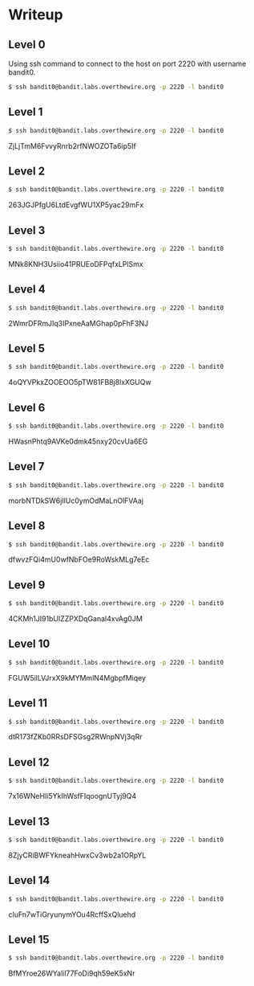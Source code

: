 # Writeup

## Level 0


Using ssh command to connect to the host on port 2220 with username bandit0. 
```bash
$ ssh bandit0@bandit.labs.overthewire.org -p 2220 -l bandit0
```

## Level 1
```bash
$ ssh bandit0@bandit.labs.overthewire.org -p 2220 -l bandit0
```

ZjLjTmM6FvvyRnrb2rfNWOZOTa6ip5If

## Level 2
```bash
$ ssh bandit0@bandit.labs.overthewire.org -p 2220 -l bandit0
```

263JGJPfgU6LtdEvgfWU1XP5yac29mFx
## Level 3
```bash
$ ssh bandit0@bandit.labs.overthewire.org -p 2220 -l bandit0
```

MNk8KNH3Usiio41PRUEoDFPqfxLPlSmx
## Level 4
```bash
$ ssh bandit0@bandit.labs.overthewire.org -p 2220 -l bandit0
```

2WmrDFRmJIq3IPxneAaMGhap0pFhF3NJ


## Level 5
```bash
$ ssh bandit0@bandit.labs.overthewire.org -p 2220 -l bandit0
```

4oQYVPkxZOOEOO5pTW81FB8j8lxXGUQw
## Level 6
```bash
$ ssh bandit0@bandit.labs.overthewire.org -p 2220 -l bandit0
```

HWasnPhtq9AVKe0dmk45nxy20cvUa6EG
## Level 7
```bash
$ ssh bandit0@bandit.labs.overthewire.org -p 2220 -l bandit0
```

morbNTDkSW6jIlUc0ymOdMaLnOlFVAaj
## Level 8
```bash
$ ssh bandit0@bandit.labs.overthewire.org -p 2220 -l bandit0
```

dfwvzFQi4mU0wfNbFOe9RoWskMLg7eEc
## Level 9
```bash
$ ssh bandit0@bandit.labs.overthewire.org -p 2220 -l bandit0
```

4CKMh1JI91bUIZZPXDqGanal4xvAg0JM

## Level 10
```bash
$ ssh bandit0@bandit.labs.overthewire.org -p 2220 -l bandit0
```

FGUW5ilLVJrxX9kMYMmlN4MgbpfMiqey
## Level 11
```bash
$ ssh bandit0@bandit.labs.overthewire.org -p 2220 -l bandit0
```

dtR173fZKb0RRsDFSGsg2RWnpNVj3qRr

## Level 12
```bash
$ ssh bandit0@bandit.labs.overthewire.org -p 2220 -l bandit0
```

7x16WNeHIi5YkIhWsfFIqoognUTyj9Q4
## Level 13
```bash
$ ssh bandit0@bandit.labs.overthewire.org -p 2220 -l bandit0
```

8ZjyCRiBWFYkneahHwxCv3wb2a1ORpYL

## Level 14
```bash
$ ssh bandit0@bandit.labs.overthewire.org -p 2220 -l bandit0
```

cluFn7wTiGryunymYOu4RcffSxQluehd
## Level 15
```bash
$ ssh bandit0@bandit.labs.overthewire.org -p 2220 -l bandit0
```

BfMYroe26WYalil77FoDi9qh59eK5xNr
